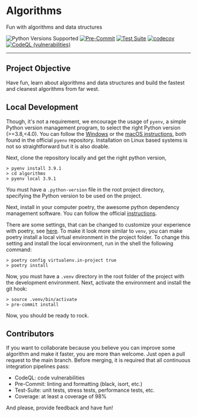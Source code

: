 # Algorithms
Fun with algorithms and data structures

![Python Versions Supported](https://img.shields.io/badge/python-3.8+-blue.svg)
[![Pre-Commit](https://github.com/pablobd/algorithms/actions/workflows/pre-commit.yaml/badge.svg)](https://github.com/pablobd/algorithms/actions/workflows/pre-commit.yaml)
[![Test Suite](https://github.com/pablobd/algorithms/actions/workflows/test-suite.yaml/badge.svg)](https://github.com/pablobd/algorithms/actions/workflows/test-suite.yaml)
[![codecov](https://codecov.io/gh/pablobd/algorithms/branch/main/graph/badge.svg?token=XWQC9FZAD9)](https://codecov.io/gh/pablobd/algorithms)
[![CodeQL (vulnerabilities)](https://github.com/pablobd/algorithms/actions/workflows/code-vulnerabilities.yaml/badge.svg)](https://github.com/pablobd/algorithms/actions/workflows/code-vulnerabilities.yaml)

---

## Project Objective

Have fun, learn about algorithms and data structures and build the fastest and cleanest algorithms from far west.


## Local Development

Though, it's not a requirement, we encourage the usage of `pyenv`, a simple Python version management program, to select the right Python version (>=3.8,<4.0). You can follow the [Windows](https://github.com/pyenv-win/pyenv-win#installation) or the [macOS instructions](https://github.com/pyenv/pyenv#installation), both found in the official `pyenv` repository. Installation on Linux based systems is not so straightforward but it is also doable.

Next, clone the repository locally and get the right python version,

```
> pyenv install 3.9.1
> cd algorithms
> pyenv local 3.9.1
```

You must have a `.python-version` file in the root project directory, specifying the Python version to be used on the project.

Next, install in your computer poetry, the awesome python dependency management software. You can follow the official [instructions](https://python-poetry.org/docs/#installation).

There are some settings, that can be changed to customize your experience with poetry, see [here](https://python-poetry.org/docs/configuration/#available-settings). To make it look more similar to `venv`, you can make poetry install a local virtual environment in the project folder. To change this setting and install the local environment, run in the shell the following command:

```
> poetry config virtualenv.in-project true
> poetry install
```

Now, you must have a `.venv` directory in the root folder of the project with the development environment. Next, activate the environment and install the git hook:

```
> source .venv/bin/activate
> pre-commit install
```

Now, you should be ready to rock.

## Contributors

If you want to collaborate because you believe you can improve some algorithm and make it faster, you are more than welcome. Just open a pull request to the main branch. Before merging, it is required that all continuous integration pipelines pass:

- CodeQL: code vulnerabilities
- Pre-Commit: linting and formatting (black, isort, etc.)
- Test-Suite: unit tests, stress tests, performance tests, etc.
- Coverage: at least a coverage of 98%

And please, provide feedback and have fun!
